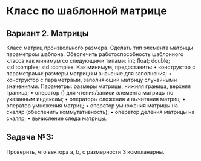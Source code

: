 # Класс по шаблонной матрице

## Вариант 2. Матрицы
Класс матриц произвольного размера.
Сделать тип элемента матрицы параметром шаблона. Обеспечить работоспособность шаблонного класса как минимум со следующими типами:
int;
float;
double;
std::complex<float>;
std::complex<double>.
Как минимум, предоставить:
• конструктор с параметрами: размеры матрицы и значение для заполнения;
• конструктор с параметрами, заполняющий матрицу случайными значениями. Параметры: размеры матрицы, нижняя граница, верхняя граница;
• оператор () для чтения/записи элемента матрицы по указанным индексам;
• операторы сложения и вычитания матриц;
• оператор умножения матриц;
• оператор умножения матрицы на скаляр (обеспечить коммутативность);
• оператор деления матрицы на скаляр;
• вычисление следа матрицы.

## Задача №3:
Проверить, что вектора a, b, c размерности 3 компланарны.

